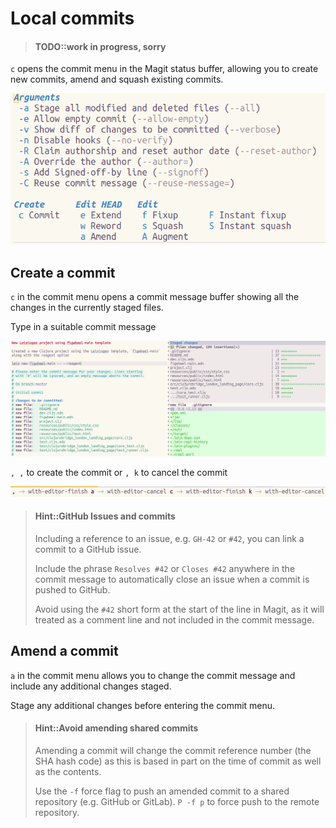 # Local commits

> #### TODO::work in progress, sorry

`c` opens the commit menu in the Magit status buffer, allowing you to create new commits, amend and squash existing commits.

![Spacemacs Magit - commit menu](/images/spacemacs-magit-commit-menu.png)

## Create a commit

`c` in the commit menu opens a commit message buffer showing all the changes in the currently staged files.

Type in a suitable commit message

![Spacemacs Magit - message buffer](/images/spacemacs-magit-commit-message-buffer.png)

`, ,` to create the commit or `, k` to cancel the commit

![Spacemacs Magit - commit or cancel](/images/spacemacs-magit-commit-message-menu.png)


> #### Hint::GitHub Issues and commits
> Including a reference to an issue, e.g. `GH-42` or `#42`, you can link a commit to a GitHub issue.
>
> Include the phrase `Resolves #42` or `Closes #42` anywhere in the commit message to automatically close an issue when a commit is pushed to GitHub.
>
> Avoid using the `#42` short form at the start of the line in Magit, as it will treated as a comment line and not included in the commit message.



## Amend a commit

`a` in the commit menu allows you to change the commit message and include any additional changes staged.

Stage any additional changes before entering the commit menu.

> #### Hint::Avoid amending shared commits
> Amending a commit will change the commit reference number (the SHA hash code) as this is based in part on the time of commit as well as the contents.
>
> Use the `-f` force flag to push an amended commit to a shared repository (e.g. GitHub or GitLab).
> `P -f p` to force push to the remote repository.
